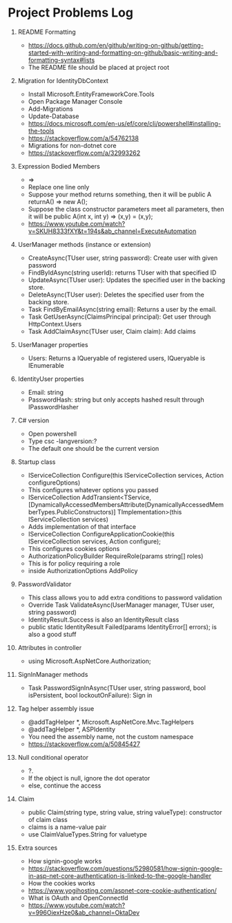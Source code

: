 # Project Problems Log

1. README Formatting
   - https://docs.github.com/en/github/writing-on-github/getting-started-with-writing-and-formatting-on-github/basic-writing-and-formatting-syntax#lists
   - The README file should be placed at project root

2. Migration for IdentityDbContext
   - Install Microsoft.EntityFrameworkCore.Tools
   - Open Package Manager Console
   - Add-Migrations
   - Update-Database
   - https://docs.microsoft.com/en-us/ef/core/cli/powershell#installing-the-tools
   - https://stackoverflow.com/a/54762138
   - Migrations for non-dotnet core
   - https://stackoverflow.com/a/32993262

3. Expression Bodied Members
   - =>
   - Replace one line only
   - Suppose your method returns something, then it will be public A returnA() => new A();
   - Suppose the class constructor parameters meet all parameters, then it will be public A(int x, int y) => (x,y) = (x,y);
   - https://www.youtube.com/watch?v=SKUH8333fXY&t=194s&ab_channel=ExecuteAutomation

4. UserManager methods (instance or extension)
   - CreateAsync(TUser user, string password): Create user with given password
   - FindByIdAsync(string userId): returns TUser with that specified ID
   - UpdateAsync(TUser user): Updates the specified user in the backing store.
   - DeleteAsync(TUser user): Deletes the specified user from the backing store.
   - Task<TUser> FindByEmailAsync(string email): Returns a user by the email.
   - Task<TUser> GetUserAsync(ClaimsPrincipal principal): Get user through HttpContext.Users
   - Task<IdentityResult> AddClaimAsync(TUser user, Claim claim): Add claims 

5. UserManager properties
	- Users: Returns a IQueryable of registered users, IQueryable is IEnumerable

6. IdentityUser properties
	- Email: string
	- PasswordHash: string but only accepts hashed result through IPasswordHasher

9. C# version
	- Open powershell
	- Type csc -langversion:?
	- The default one should be the current version

10. Startup class
	- IServiceCollection Configure<TOptions>(this IServiceCollection services, Action<TOptions> configureOptions)
	- This configures whatever options you passed
	- IServiceCollection AddTransient<TService, [DynamicallyAccessedMembersAttribute(DynamicallyAccessedMemberTypes.PublicConstructors)] TImplementation>(this IServiceCollection services)
	- Adds implementation of that interface
	- IServiceCollection ConfigureApplicationCookie(this IServiceCollection services, Action<CookieAuthenticationOptions> configure);
	- This configures cookies options
	- AuthorizationPolicyBuilder RequireRole(params string[] roles)
	- This is for policy requiring a role
	- inside AuthorizationOptions AddPolicy

11. PasswordValidator<TUser>
	- This class allows you to add extra conditions to password validation
	- Override Task<IdentityResult> ValidateAsync(UserManager<TUser> manager, TUser user, string password)
	- IdentityResult.Success is also an IdentityResult class
	- public static IdentityResult Failed(params IdentityError[] errors); is also a good stuff

12. Attributes in controller
	- using Microsoft.AspNetCore.Authorization;

13. SignInManager methods
	- Task<SignInResult> PasswordSignInAsync(TUser user, string password, bool isPersistent, bool lockoutOnFailure): Sign in

14. Tag helper assembly issue
	- @addTagHelper *, Microsoft.AspNetCore.Mvc.TagHelpers
	- @addTagHelper *, ASPIdentity
	- You need the assembly name, not the custom namespace
	- https://stackoverflow.com/a/50845427

15. Null conditional operator
	- ?.
	- If the object is null, ignore the dot operator
	- else, continue the access

16. Claim
	- public Claim(string type, string value, string valueType): constructor of claim class
	- claims is a name-value pair
	- use ClaimValueTypes.String for valuetype

17. Extra sources
	- How signin-google works
	- https://stackoverflow.com/questions/52980581/how-signin-google-in-asp-net-core-authentication-is-linked-to-the-google-handler
	- How the cookies works
	- https://www.yogihosting.com/aspnet-core-cookie-authentication/
	- What is OAuth and OpenConnectId
	- https://www.youtube.com/watch?v=996OiexHze0&ab_channel=OktaDev
